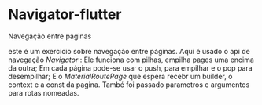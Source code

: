 # Navigator-flutter
Navegação entre paginas

este é um exercicio sobre navegação entre páginas.
Aqui é usado o api de navegação *Navigator* :
Ele funciona com pilhas, empilha pages uma encima da outra;
Em cada página pode-se usar o push, para empilhar e o pop para desempilhar;
E o *MaterialRoutePage* que espera recebr um builder, o context e a const da pagina.
També foi passado parametros e argumentos para rotas nomeadas.

